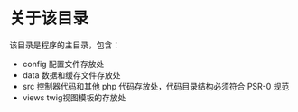 # 关于该目录 #

该目录是程序的主目录，包含：

- config 配置文件存放处
- data 数据和缓存文件存放处
- src 控制器代码和其他 php 代码存放处，代码目录结构必须符合 PSR-0 规范
- views twig视图模板的存放处